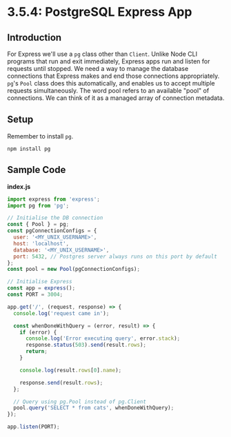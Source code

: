 # 3.5.4: PostgreSQL Express App

## Introduction

For Express we'll use a `pg` class other than `Client`. Unlike Node CLI programs that run and exit immediately, Express apps run and listen for requests until stopped. We need a way to manage the database connections that Express makes and end those connections appropriately. `pg`'s `Pool` class does this automatically, and enables us to accept multiple requests simultaneously. The word pool refers to an available "pool" of connections. We can think of it as a managed array of connection metadata.

## Setup

Remember to install `pg`.

```text
npm install pg
```

## Sample Code

**index.js**

```javascript
import express from 'express';
import pg from 'pg';

// Initialise the DB connection
const { Pool } = pg;
const pgConnectionConfigs = {
  user: '<MY_UNIX_USERNAME>',
  host: 'localhost',
  database: '<MY_UNIX_USERNAME>',
  port: 5432, // Postgres server always runs on this port by default
};
const pool = new Pool(pgConnectionConfigs);

// Initialise Express
const app = express();
const PORT = 3004;

app.get('/', (request, response) => {
  console.log('request came in');

  const whenDoneWithQuery = (error, result) => {
    if (error) {
      console.log('Error executing query', error.stack);
      response.status(503).send(result.rows);
      return;
    }

    console.log(result.rows[0].name);

    response.send(result.rows);
  };

  // Query using pg.Pool instead of pg.Client
  pool.query('SELECT * from cats', whenDoneWithQuery);
});

app.listen(PORT);
```

